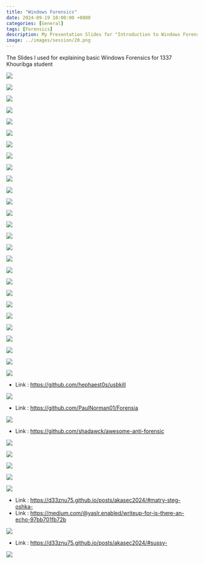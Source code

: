 ```yaml
---
title: "Windows Forensics"
date: 2024-09-19 18:00:00 +0800
categories: [General]
tags: [Forensics]
description: My Presentation Slides for "Introduction to Windows Forensics" Session at 1337 Khouribga school
image: ../images/session/20.png
---
```


The Slides I used for explaining basic Windows Forensics for 1337 Khouribga student

![](../images/session/20.png)

![](../images/session/21.png)

![](../images/session/22.png)

![](../images/session/23.png)

![](../images/session/24.png)

![](../images/session/25.png)

![](../images/session/26.png)

![](../images/session/27.png)

![](../images/session/28.png)

![](../images/session/29.png)

![](../images/session/30.png)

![](../images/session/31.png)

![](../images/session/32.png)

![](../images/session/33.png)

![](../images/session/34.png)

![](../images/session/36.png)

![](../images/session/37.jpg)

![](../images/session/38.jpg)

![](../images/session/39.jpg)

![](../images/session/40.jpg)

![](../images/session/41.jpg)

![](../images/session/42.jpg)

![](../images/session/43.jpg)

![](../images/session/44.jpg)

![](../images/session/45.jpg)

![](../images/session/46.jpg)

![](../images/session/47.jpg)

- Link : https://github.com/hephaest0s/usbkill

![](../images/session/48.jpg)

- Link : https://github.com/PaulNorman01/Forensia

![](../images/session/49.jpg)

- Link : https://github.com/shadawck/awesome-anti-forensic

![](../images/session/50.jpg)

![](../images/session/51.jpg)

![](../images/session/52.jpg)

![](../images/session/53.jpg)

![](../images/session/54.jpg)

- Link : https://d33znu75.github.io/posts/akasec2024/#matry-steg-oshka-       
- Link : https://medium.com/@yaslr.enabled/writeup-for-is-there-an-echo-97bb701fb72b

![](../images/session/55.jpg)
- Link : https://d33znu75.github.io/posts/akasec2024/#sussy-

![](../images/session/35.png)

